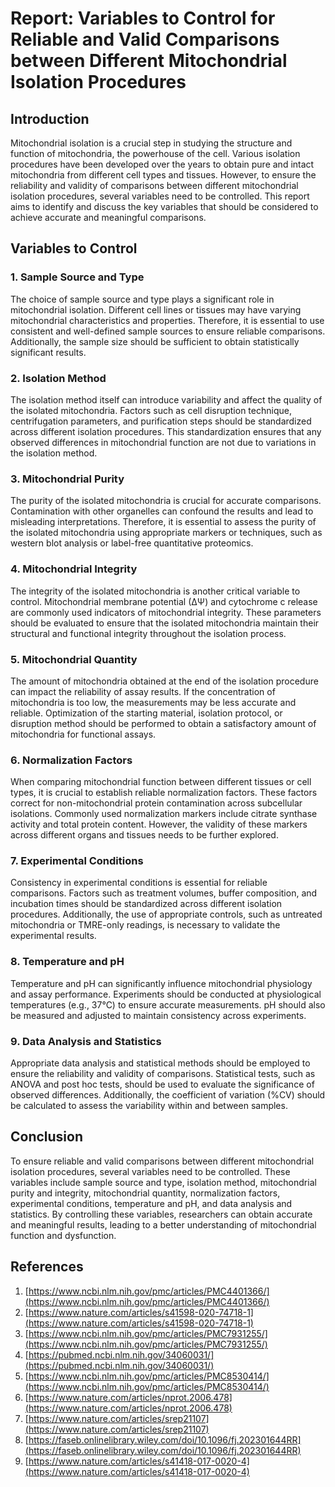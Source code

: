 # Report: Variables to Control for Reliable and Valid Comparisons between Different Mitochondrial Isolation Procedures

## Introduction
Mitochondrial isolation is a crucial step in studying the structure and function of mitochondria, the powerhouse of the cell. Various isolation procedures have been developed over the years to obtain pure and intact mitochondria from different cell types and tissues. However, to ensure the reliability and validity of comparisons between different mitochondrial isolation procedures, several variables need to be controlled. This report aims to identify and discuss the key variables that should be considered to achieve accurate and meaningful comparisons.

## Variables to Control

### 1. Sample Source and Type
The choice of sample source and type plays a significant role in mitochondrial isolation. Different cell lines or tissues may have varying mitochondrial characteristics and properties. Therefore, it is essential to use consistent and well-defined sample sources to ensure reliable comparisons. Additionally, the sample size should be sufficient to obtain statistically significant results.

### 2. Isolation Method
The isolation method itself can introduce variability and affect the quality of the isolated mitochondria. Factors such as cell disruption technique, centrifugation parameters, and purification steps should be standardized across different isolation procedures. This standardization ensures that any observed differences in mitochondrial function are not due to variations in the isolation method.

### 3. Mitochondrial Purity
The purity of the isolated mitochondria is crucial for accurate comparisons. Contamination with other organelles can confound the results and lead to misleading interpretations. Therefore, it is essential to assess the purity of the isolated mitochondria using appropriate markers or techniques, such as western blot analysis or label-free quantitative proteomics.

### 4. Mitochondrial Integrity
The integrity of the isolated mitochondria is another critical variable to control. Mitochondrial membrane potential (∆Ψ) and cytochrome c release are commonly used indicators of mitochondrial integrity. These parameters should be evaluated to ensure that the isolated mitochondria maintain their structural and functional integrity throughout the isolation process.

### 5. Mitochondrial Quantity
The amount of mitochondria obtained at the end of the isolation procedure can impact the reliability of assay results. If the concentration of mitochondria is too low, the measurements may be less accurate and reliable. Optimization of the starting material, isolation protocol, or disruption method should be performed to obtain a satisfactory amount of mitochondria for functional assays.

### 6. Normalization Factors
When comparing mitochondrial function between different tissues or cell types, it is crucial to establish reliable normalization factors. These factors correct for non-mitochondrial protein contamination across subcellular isolations. Commonly used normalization markers include citrate synthase activity and total protein content. However, the validity of these markers across different organs and tissues needs to be further explored.

### 7. Experimental Conditions
Consistency in experimental conditions is essential for reliable comparisons. Factors such as treatment volumes, buffer composition, and incubation times should be standardized across different isolation procedures. Additionally, the use of appropriate controls, such as untreated mitochondria or TMRE-only readings, is necessary to validate the experimental results.

### 8. Temperature and pH
Temperature and pH can significantly influence mitochondrial physiology and assay performance. Experiments should be conducted at physiological temperatures (e.g., 37°C) to ensure accurate measurements. pH should also be measured and adjusted to maintain consistency across experiments.

### 9. Data Analysis and Statistics
Appropriate data analysis and statistical methods should be employed to ensure the reliability and validity of comparisons. Statistical tests, such as ANOVA and post hoc tests, should be used to evaluate the significance of observed differences. Additionally, the coefficient of variation (%CV) should be calculated to assess the variability within and between samples.

## Conclusion
To ensure reliable and valid comparisons between different mitochondrial isolation procedures, several variables need to be controlled. These variables include sample source and type, isolation method, mitochondrial purity and integrity, mitochondrial quantity, normalization factors, experimental conditions, temperature and pH, and data analysis and statistics. By controlling these variables, researchers can obtain accurate and meaningful results, leading to a better understanding of mitochondrial function and dysfunction.

## References
1. [https://www.ncbi.nlm.nih.gov/pmc/articles/PMC4401366/](https://www.ncbi.nlm.nih.gov/pmc/articles/PMC4401366/)
2. [https://www.nature.com/articles/s41598-020-74718-1](https://www.nature.com/articles/s41598-020-74718-1)
3. [https://www.ncbi.nlm.nih.gov/pmc/articles/PMC7931255/](https://www.ncbi.nlm.nih.gov/pmc/articles/PMC7931255/)
4. [https://pubmed.ncbi.nlm.nih.gov/34060031/](https://pubmed.ncbi.nlm.nih.gov/34060031/)
5. [https://www.ncbi.nlm.nih.gov/pmc/articles/PMC8530414/](https://www.ncbi.nlm.nih.gov/pmc/articles/PMC8530414/)
6. [https://www.nature.com/articles/nprot.2006.478](https://www.nature.com/articles/nprot.2006.478)
7. [https://www.nature.com/articles/srep21107](https://www.nature.com/articles/srep21107)
8. [https://faseb.onlinelibrary.wiley.com/doi/10.1096/fj.202301644RR](https://faseb.onlinelibrary.wiley.com/doi/10.1096/fj.202301644RR)
9. [https://www.nature.com/articles/s41418-017-0020-4](https://www.nature.com/articles/s41418-017-0020-4)